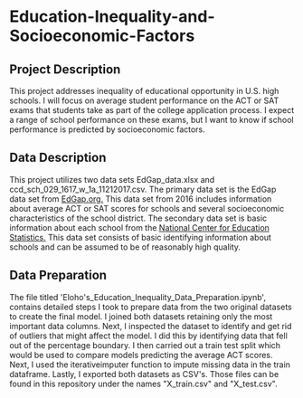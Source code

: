 # Education-Inequality-and-Socioeconomic-Factors
## Project Description
This project addresses inequality of educational opportunity in U.S. high schools. I will focus on average student performance on the ACT or SAT exams that students take as part of the college application process. I expect a range of school performance on these exams, but I want to know if school performance is predicted by socioeconomic factors.

## Data Description
This project utilizes two data sets EdGap_data.xlsx and ccd_sch_029_1617_w_1a_11212017.csv. The primary data set is the EdGap data set from [EdGap.org.](https://www.edgap.org/#5/37.892/-95.977) This data set from 2016 includes information about average ACT or SAT scores for schools and several socioeconomic characteristics of the school district. The secondary data set is basic information about each school from the [National Center for Education Statistics.](https://nces.ed.gov/ccd/pubschuniv.asp) This data set consists of basic identifying information about schools and can be assumed to be of reasonably high quality. 

## Data Preparation
The file titled 'Eloho's_Education_Inequality_Data_Preparation.ipynb', contains detailed steps I took to prepare data from the two original datasets to create the final model. I joined both datasets retaining only the most important data columns. Next, I inspected the dataset to identify and get rid of outliers that might affect the model. I did this by identifying data that fell out of the percentage boundary. I then carried out a train test split which would be used to compare models predicting the average ACT scores. Next, I used the iterativeimputer function to impute missing data in the train dataframe. Lastly, I exported both datasets as CSV's. Those files can be found in this repository under the names "X_train.csv" and "X_test.csv".


